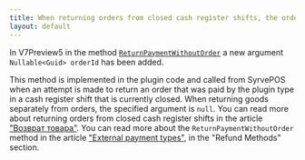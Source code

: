 ```yaml
---
title: When returning orders from closed cash register shifts, the order ID became available
layout: default
---
```


In V7Preview5 in the method
[`ReturnPaymentWithoutOrder`](https://syrve.github.io/front.api.sdk/v7/html/M_Resto_Front_Api_IPaymentProcessor_ReturnPaymentWithoutOrder.htm)
a new argument `Nullable<Guid> orderId` has been added.

This method is implemented in the plugin code and called from SyrvePOS when an attempt is made to return an order that was paid by the plugin type in a cash register shift that is currently closed.
When returning goods separately from orders, the specified argument is `null`.
You can read more about returning orders from closed cash register shifts in the article ["Возврат товара"](https://en.syrve.help/articles/#!syrve-pos-8-5/product-return).
You can read more about the `ReturnPaymentWithoutOrder` method in the article ["External payment types"](https://syrve.github.io/front.api.doc/v6/ru/PaymentProcessor.html), in the "Refund Methods" section.